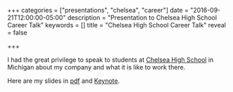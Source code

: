 +++
categories = ["presentations", "chelsea", "career"]
date = "2016-09-21T12:00:00-05:00"
description = "Presentation to Chelsea High School Career Talk"
keywords = []
title = "Chelsea High School Career Talk"
reveal = false

+++

I had the great privilege to speak to students at [Chelsea High School](http://www.chelsea.k12.mi.us/) in Michigan about my company and what it is like to work there.

<!--more-->

Here are my slides in [pdf](/preso/2016-09-21%20Chelsea%20Career%20Talk.pdf) and [Keynote](/preso/2016-09-21%20Chelsea%20Career%20Talk.key).
